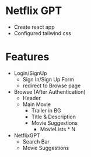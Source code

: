 # Netflix GPT
- Create react app
- Configured tailwind css

# Features
- Login/SignUp
    - Sign In/Sign Up Form
    - redirect to Browse page
- Browse (After Authentication)
    - Header
    - Main Movie
        - Trailer in BG
        - Title & Description
        - Movie Suggestions
            - MovieLists * N
- NetflixGPT
    - Search Bar
    - Movie Suggestions

